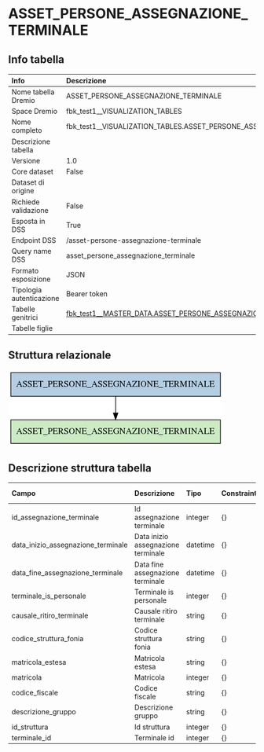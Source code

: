 # ASSET_PERSONE_ASSEGNAZIONE_TERMINALE

## Info tabella

| Info                     | Descrizione                                                                                                                             |
|:-------------------------|:----------------------------------------------------------------------------------------------------------------------------------------|
| Nome tabella Dremio      | ASSET_PERSONE_ASSEGNAZIONE_TERMINALE                                                                                                    |
| Space Dremio             | fbk_test1__VISUALIZATION_TABLES                                                                                                         |
| Nome completo            | fbk_test1__VISUALIZATION_TABLES.ASSET_PERSONE_ASSEGNAZIONE_TERMINALE                                                                    |
| Descrizione tabella      |                                                                                                                                         |
| Versione                 | 1.0                                                                                                                                     |
| Core dataset             | False                                                                                                                                   |
| Dataset di origine       |                                                                                                                                         |
| Richiede validazione     | False                                                                                                                                   |
| Esposta in DSS           | True                                                                                                                                    |
| Endpoint DSS             | /asset-persone-assegnazione-terminale                                                                                                   |
| Query name DSS           | asset_persone_assegnazione_terminale                                                                                                    |
| Formato esposizione      | JSON                                                                                                                                    |
| Tipologia autenticazione | Bearer token                                                                                                                            |
| Tabelle genitrici        | [fbk_test1__MASTER_DATA.ASSET_PERSONE_ASSEGNAZIONE_TERMINALE](/fbk_test1__MASTER_DATA/ASSET_PERSONE_ASSEGNAZIONE_TERMINALE/markdown.md) |
| Tabelle figlie           |                                                                                                                                         |

## Struttura relazionale

![ASSET_PERSONE_ASSEGNAZIONE_TERMINALE](./graph_png.png)

## Descrizione struttura tabella

| Campo                              | Descrizione                        | Tipo     | Constraints   | Linked data   | errors   |
|:-----------------------------------|:-----------------------------------|:---------|:--------------|:--------------|:---------|
| id_assegnazione_terminale          | Id assegnazione terminale          | integer  | {}            |               | {}       |
| data_inizio_assegnazione_terminale | Data inizio assegnazione terminale | datetime | {}            |               | {}       |
| data_fine_assegnazione_terminale   | Data fine assegnazione terminale   | datetime | {}            |               | {}       |
| terminale_is_personale             | Terminale is personale             | integer  | {}            |               | {}       |
| causale_ritiro_terminale           | Causale ritiro terminale           | string   | {}            |               | {}       |
| codice_struttura_fonia             | Codice struttura fonia             | string   | {}            |               | {}       |
| matricola_estesa                   | Matricola estesa                   | string   | {}            |               | {}       |
| matricola                          | Matricola                          | integer  | {}            |               | {}       |
| codice_fiscale                     | Codice fiscale                     | string   | {}            |               | {}       |
| descrizione_gruppo                 | Descrizione gruppo                 | string   | {}            |               | {}       |
| id_struttura                       | Id struttura                       | integer  | {}            |               | {}       |
| terminale_id                       | Terminale id                       | integer  | {}            |               | {}       |
